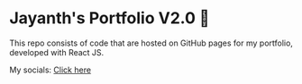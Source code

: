 # Jayanth's Portfolio V2.0 🚀

This repo consists of code that are hosted on GitHub pages for my portfolio, developed with React JS.


My socials: <a href="https://bio.link/jayanth" target="_blank">Click here</a>

